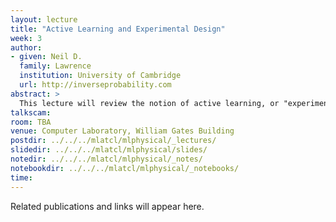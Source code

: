 ```yaml
---
layout: lecture
title: "Active Learning and Experimental Design"
week: 3
author:
- given: Neil D.
  family: Lawrence
  institution: University of Cambridge
  url: http://inverseprobability.com
abstract: >
  This lecture will review the notion of active learning, or "experimental design" as it's known in statistics. Emulators will be used to help decide where to experiment next.
talkscam:
room: TBA
venue: Computer Laboratory, William Gates Building
postdir: ../../../mlatcl/mlphysical/_lectures/
slidedir: ../../../mlatcl/mlphysical/slides/
notedir: ../../../mlatcl/mlphysical/_notes/
notebookdir: ../../../mlatcl/mlphysical/_notebooks/
time:
---
```


Related publications and links will appear here.
